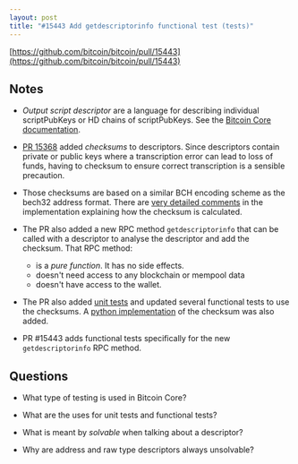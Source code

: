 ```yaml
---
layout: post
title: "#15443 Add getdescriptorinfo functional test (tests)"
---
```


[https://github.com/bitcoin/bitcoin/pull/15443](https://github.com/bitcoin/bitcoin/pull/15443)

## Notes

- *Output script descriptor* are a language for describing individual
  scriptPubKeys or HD chains of scriptPubKeys. See the [Bitcoin Core
  documentation](https://github.com/bitcoin/bitcoin/blob/master/doc/descriptors.md).

- [PR 15368](https://github.com/bitcoin/bitcoin/pull/15368) added *checksums*
  to descriptors. Since descriptors contain private or public keys where a
  transcription error can lead to loss of funds, having to checksum to ensure
  correct transcription is a sensible precaution.

- Those checksums are based on a similar BCH encoding scheme as the bech32
  address format. There are [very detailed
  comments](https://github.com/bitcoin/bitcoin/blob/4db2f8cf0f63cf2a130e238d59f5b6032420f83d/src/script/descriptor.cpp#L24)
  in the implementation explaining how the checksum is calculated.

- The PR also added a new RPC method `getdescriptorinfo` that can be called
  with a descriptor to analyse the descriptor and add the checksum. That RPC
  method:
    - is a _pure function_. It has no side effects.
    - doesn't need access to any blockchain or mempool data
    - doesn't have access to the wallet.

- The PR also added [unit
  tests](https://github.com/bitcoin/bitcoin/pull/15368/files#diff-12adb018d1839fb955f130aa2b1e22e6)
  and updated several functional tests to use the checksums. A [python
  implementation](https://github.com/bitcoin/bitcoin/pull/15368/files#diff-8b0b13a0c8c32f5333fcd7217cc9cd2e)
  of the checksum was also added.

- PR #15443 adds functional tests specifically for the new `getdescriptorinfo` RPC method.

## Questions

- What type of testing is used in Bitcoin Core?

- What are the uses for unit tests and functional tests?

- What is meant by *solvable* when talking about a descriptor?

- Why are address and raw type descriptors always unsolvable? 
